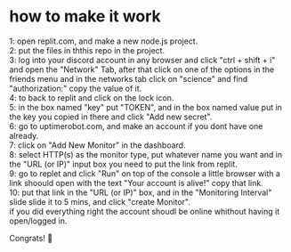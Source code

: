 # how to make it work
1: open replit.com, and make a new node.js project.  
2: put the files in ththis repo in the project.  
3: log into your discord account in any browser and click "ctrl + shift + i" and open the "Network" Tab, after that click on one of the options in the friends menu and in the networks tab click on "science" and find "authorization:" copy the value of it.  
4: to back to replit and click on the lock icon.  
5: in the box named "key" put "TOKEN", and in the box named value put in the key you copied in there and click "Add new secret".  
6: go to uptimerobot.com, and make an account if you dont have one already.  
7: click on "Add New Monitor" in the dashboard.  
8: select HTTP(s) as the monitor type, put whatever name you want and in the "URL (or IP)" input box you need to put the link from replit.  
9: go to replet and click "Run" on top of the console a little browser with a link shoould open with the text "Your account is alive!" copy that link.  
10: put that link in the "URL (or IP)" box, and in the "Monitoring Interval" slide slide it to 5 mins, and click "create Monitor".  
if you did everything right the account shoudl be online whithout having it open/logged in.  

Congrats! 🎉
